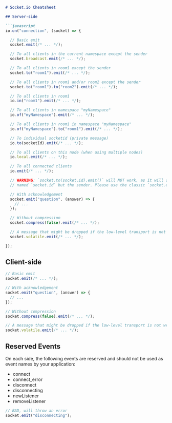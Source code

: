 
```markdown
# Socket.io Cheatsheet

## Server-side

```javascript
io.on("connection", (socket) => {

  // Basic emit
  socket.emit(/* ... */);

  // To all clients in the current namespace except the sender
  socket.broadcast.emit(/* ... */);

  // To all clients in room1 except the sender
  socket.to("room1").emit(/* ... */);

  // To all clients in room1 and/or room2 except the sender
  socket.to("room1").to("room2").emit(/* ... */);

  // To all clients in room1
  io.in("room1").emit(/* ... */);

  // To all clients in namespace "myNamespace"
  io.of("myNamespace").emit(/* ... */);

  // To all clients in room1 in namespace "myNamespace"
  io.of("myNamespace").to("room1").emit(/* ... */);

  // To individual socketid (private message)
  io.to(socketId).emit(/* ... */);

  // To all clients on this node (when using multiple nodes)
  io.local.emit(/* ... */);

  // To all connected clients
  io.emit(/* ... */);

  // WARNING: `socket.to(socket.id).emit()` will NOT work, as it will send to everyone in the room
  // named `socket.id` but the sender. Please use the classic `socket.emit()` instead.

  // With acknowledgement
  socket.emit("question", (answer) => {
    // ...
  });

  // Without compression
  socket.compress(false).emit(/* ... */);

  // A message that might be dropped if the low-level transport is not writable
  socket.volatile.emit(/* ... */);

});
```

## Client-side

```javascript
// Basic emit
socket.emit(/* ... */);

// With acknowledgement
socket.emit("question", (answer) => {
  // ...
});

// Without compression
socket.compress(false).emit(/* ... */);

// A message that might be dropped if the low-level transport is not writable
socket.volatile.emit(/* ... */);
```

## Reserved Events

On each side, the following events are reserved and should not be used as event names by your application:

- connect
- connect_error
- disconnect
- disconnecting
- newListener
- removeListener

```javascript
// BAD, will throw an error
socket.emit("disconnecting");
```
```

